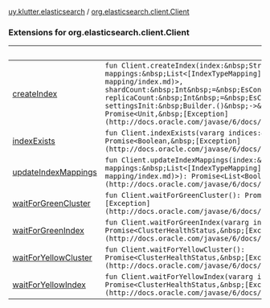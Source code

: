 [uy.klutter.elasticsearch](../index.md) / [org.elasticsearch.client.Client](.)


### Extensions for org.elasticsearch.client.Client

|&nbsp;|&nbsp;|
|---|---|
| [createIndex](create-index.md) | `fun Client.createIndex(index:&nbsp;String, mappings:&nbsp;List<[IndexTypeMapping](../-index-type-mapping/index.md)>, shardCount:&nbsp;Int&nbsp;=&nbsp;EsConfig.indexShardCount, replicaCount:&nbsp;Int&nbsp;=&nbsp;EsConfig.indexReplicaCount, settingsInit:&nbsp;Builder.()&nbsp;->&nbsp;Unit&nbsp;=&nbsp;{}): Promise<Unit,&nbsp;[Exception](http://docs.oracle.com/javase/6/docs/api/java/lang/Exception.html)>` |
| [indexExists](index-exists.md) | `fun Client.indexExists(vararg indices:&nbsp;String): Promise<Boolean,&nbsp;[Exception](http://docs.oracle.com/javase/6/docs/api/java/lang/Exception.html)>` |
| [updateIndexMappings](update-index-mappings.md) | `fun Client.updateIndexMappings(index:&nbsp;String, mappings:&nbsp;List<[IndexTypeMapping](../-index-type-mapping/index.md)>): Promise<List<Boolean>,&nbsp;[Exception](http://docs.oracle.com/javase/6/docs/api/java/lang/Exception.html)>` |
| [waitForGreenCluster](wait-for-green-cluster.md) | `fun Client.waitForGreenCluster(): Promise<ClusterHealthStatus,&nbsp;[Exception](http://docs.oracle.com/javase/6/docs/api/java/lang/Exception.html)>` |
| [waitForGreenIndex](wait-for-green-index.md) | `fun Client.waitForGreenIndex(vararg indices:&nbsp;String): Promise<ClusterHealthStatus,&nbsp;[Exception](http://docs.oracle.com/javase/6/docs/api/java/lang/Exception.html)>` |
| [waitForYellowCluster](wait-for-yellow-cluster.md) | `fun Client.waitForYellowCluster(): Promise<ClusterHealthStatus,&nbsp;[Exception](http://docs.oracle.com/javase/6/docs/api/java/lang/Exception.html)>` |
| [waitForYellowIndex](wait-for-yellow-index.md) | `fun Client.waitForYellowIndex(vararg indices:&nbsp;String): Promise<ClusterHealthStatus,&nbsp;[Exception](http://docs.oracle.com/javase/6/docs/api/java/lang/Exception.html)>` |
